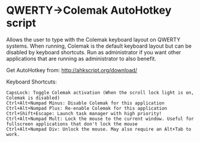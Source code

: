 # QWERTY->Colemak AutoHotkey script

Allows the user to type with the Colemak keyboard layout on QWERTY systems. When running, Colemak is the default keyboard layout
but can be disabled by keyboard shortcuts. Run as administrator if you want other applications that are running as administrator 
to also benefit.

Get AutoHotkey from: http://ahkscript.org/download/

Keyboard Shortcuts:

```
CapsLock: Toggle Colemak activation (When the scroll lock light is on, Colemak is disabled)
Ctrl+Alt+Numpad Minus: Disable Colemak for this application
Ctrl+Alt+Numpad Plus: Re-enable Colemak for this application
Ctrl+Shift+Escape: Launch task manager with high priority!
Ctrl+Alt+Numpad Mult: Lock the mouse to the current window. Useful for fullscreen applications that don't lock the mouse
Ctrl+Alt+Numpad Div: Unlock the mouse. May also require an Alt+Tab to work.
```
